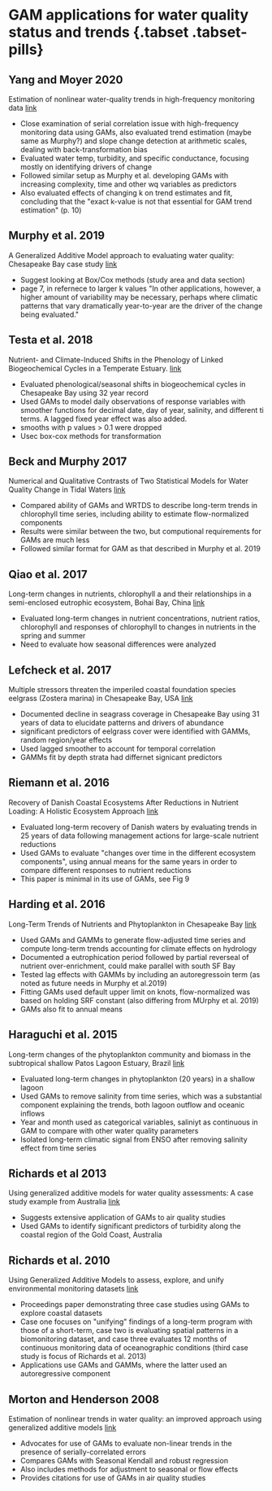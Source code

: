 # GAM applications for water quality status and trends {.tabset .tabset-pills}

## Yang and Moyer 2020

Estimation of nonlinear water-quality trends in high-frequency monitoring data [link](https://doi.org/10.1016/j.scitotenv.2020.136686)

* Close examination of serial correlation issue with high-frequency monitoring data using GAMs, also evaluated trend estimation (maybe same as Murphy?) and slope change detection at arithmetic scales, dealing with back-transformation bias
* Evaluated water temp, turbidity, and specific conductance, focusing mostly on identifying drivers of change
* Followed similar setup as Murphy et al. developing GAMs with increasing complexity, time and other wq variables as predictors
* Also evaluated effects of changing k on trend estimates and fit, concluding that the "exact k-value is not that essential for GAM trend estimation" (p. 10)

## Murphy et al. 2019

A Generalized Additive Model approach to evaluating water quality: Chesapeake Bay case study [link](https://doi.org/10.1016/j.envsoft.2019.03.027)
    
* Suggest looking at Box/Cox methods (study area and data section)
* page 7, in refernece to larger k values "In other applications, however, a higher amount of variability may be necessary, perhaps where climatic patterns that vary dramatically year-to-year are the driver of the change being evaluated."

## Testa et al. 2018

Nutrient- and Climate-Induced Shifts in the Phenology of Linked Biogeochemical Cycles in a Temperate Estuary. [link](https://doi.org/10.3389/fmars.2018.00114)

* Evaluated phenological/seasonal shifts in biogeochemical cycles in Chesapeake Bay using 32 year record
* Used GAMs to model daily observations of response variables with smoother functions for decimal date, day of year, salinity, and different ti terms.  A lagged fixed year effect was also added. 
* smooths with p values > 0.1 were dropped
* Usec box-cox methods for transformation

## Beck and Murphy 2017

Numerical and Qualitative Contrasts of Two Statistical Models for Water Quality Change in Tidal Waters [link](https://doi.org/10.1111/1752-1688.12489)

* Compared ability of GAMs and WRTDS to describe long-term trends in chlorophyll time series, including ability to estimate flow-normalized components
* Results were similar between the two, but computional requirements for GAMs are much less
* Followed similar format for GAM as that described in Murphy et al. 2019

## Qiao et al. 2017

Long-term changes in nutrients, chlorophyll a and their relationships in a semi-enclosed eutrophic ecosystem, Bohai Bay, China [link](https://linkinghub.elsevier.com/retrieve/pii/S0025326X17301170)

* Evaluated long-term changes in nutrient concentrations, nutrient ratios, chlorophyll and responses of chlorophyll to changes in nutrients in the spring and summer
* Need to evaluate how seasonal differences were analyzed
    
## Lefcheck et al. 2017

Multiple stressors threaten the imperiled coastal foundation species eelgrass (Zostera marina) in Chesapeake Bay, USA [link](https://onlinelibrary.wiley.com/doi/abs/10.1111/gcb.13623)

* Documented decline in seagrass coverage in Chesapeake Bay using 31 years of data to elucidate patterns and drivers of abundance
* significant predictors of eelgrass cover were identified with GAMMs, random region/year effects
* Used lagged smoother to account for temporal correlation
* GAMMs fit by depth strata had differnet signicant predictors

## Riemann et al. 2016

Recovery of Danish Coastal Ecosystems After Reductions in Nutrient Loading: A Holistic Ecosystem Approach [link](https://link.springer.com/article/10.1007%2Fs12237-015-9980-0)

* Evaluated long-term recovery of Danish waters by evaluating trends in 25 years of data following management actions for large-scale nutrient reductions
* Used GAMs to evaluate "changes over time in the different ecosystem components", using annual means for the same years in order to compare different responses to nutrient reductions
* This paper is minimal in its use of GAMs, see Fig 9 
    
## Harding et al. 2016

Long-Term Trends of Nutrients and Phytoplankton in Chesapeake Bay [link](https://link.springer.com/article/10.1007%2Fs12237-015-0023-7)

* Used GAMs and GAMMs to generate flow-adjusted time series and compute long-term trends accounting for climate effects on hydrology
* Documented a eutrophication period followed by partial reverseal of nutrient over-enrichment, could make parallel with south SF Bay
* Tested lag effects with GAMMs by including an autoregressoin term (as noted as future needs in Murphy et al.2019)
* Fitting GAMs used default upper limit on knots, flow-normalized was based on holding SRF constant (also differing from MUrphy et al. 2019)
* GAMs also fit to annual means

## Haraguchi et al. 2015

Long-term changes of the phytoplankton community and biomass in the subtropical shallow Patos Lagoon Estuary, Brazil [link](https://doi.org/10.1016/j.ecss.2015.03.007)

* Evaluated long-term changes in phytoplankton (20 years) in a shallow lagoon
* Used GAMs to remove salinity from time series, which was a substantial component explaining the trends, both lagoon outflow and oceanic inflows
* Year and month used as categorical variables, saliniyt as continuous in GAM to compare with other water quality parameters
* Isolated long-term climatic signal from ENSO after removing salinity effect from time series

## Richards et al 2013

Using generalized additive models for water quality assessments: A case study example from Australia [link](https://doi.org/10.2112/SI65-020.1)

* Suggests extensive application of GAMs to air quality studies
* Used GAMs to identify significant predictors of turbidity along the coastal region of the Gold Coast, Australia

## Richards et al. 2010

Using Generalized Additive Models to assess, explore, and unify environmental monitoring datasets [link](https://scholarsarchive.byu.edu/cgi/viewcontent.cgi?article=2629&context=iemssconference)

* Proceedings paper demonstrating three case studies using GAMs to explore coastal datasets
* Case one focuses on "unifying" findings of a long-term program with those of a short-term, case two is evaluating spatial patterns in a biomonitoring dataset, and case three evaluates 12 months of continuous monitoring data of oceanographic conditions (third case study is focus of Richards et al. 2013)
* Applications use GAMs and GAMMs, where the latter used an autoregressive component

## Morton and Henderson 2008 

Estimation of nonlinear trends in water quality: an improved approach using generalized additive models [link](https://doi.org/10.1029/2007WR006191)

* Advocates for use of GAMs to evaluate non-linear trends in the presence of serially-correlated errors
* Compares GAMs with Seasonal Kendall and robust regression
* Also includes methods for adjustment to seasonal or flow effects
* Provides citations for use of GAMs in air quality studies  